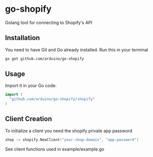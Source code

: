 go-shopify
==========

Golang tool for connecting to Shopify's API

## Installation

You need to have Git and Go already installed.
Run this in your terminal

```sh
go get github.com/arduino/go-shopify
```

## Usage

Import it in your Go code:

```go
import (
  "github.com/arduino/go-shopify/shopify"
)
```

## Client Creation

To initialize a client you need the shopify private app password

```go
shop := shopify.NewClient("your-shop-domain", "app-password")
```

See client functions used in example/example.go 

